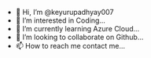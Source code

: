 - 👋 Hi, I’m @keyurupadhyay007
- 👀 I’m interested in Coding...
- 🌱 I’m currently learning Azure Cloud...
- 💞️ I’m looking to collaborate on Github...
- 📫 How to reach me contact me...

<!---
keyurupadhyay007/keyurupadhyay007 is a ✨ special ✨ repository because its `README.md` (this file) appears on your GitHub profile.
You can click the Preview link to take a look at your changes.
--->
